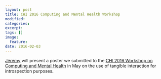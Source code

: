 ```yaml
---
layout: post
title: CHI 2016 Computing and Mental Health Workshop
modified:
categories: 
excerpt:
tags: []
image:
  feature:
date: 2016-02-03
---
```


[Jérémy](http://jfrey.info) will present a poster we submitted to the [CHI 2016 Workshop on Computing and Mental Health](http://chi2016mentalhealth.media.mit.edu/) in May on the use of tangible interaction for introspection purposes.